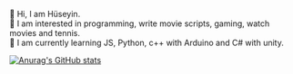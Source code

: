 👋 Hi, I am Hüseyin.
<br>
🧐 I am interested in programming, write movie scripts, gaming, watch movies and tennis.
<br>
🌱 I am currently learning JS, Python, c++ with Arduino and C# with unity.

[![Anurag's GitHub stats](https://github-readme-stats.vercel.app/api?username=Sziro06)](https://github.com/anuraghazra/github-readme-stats)

